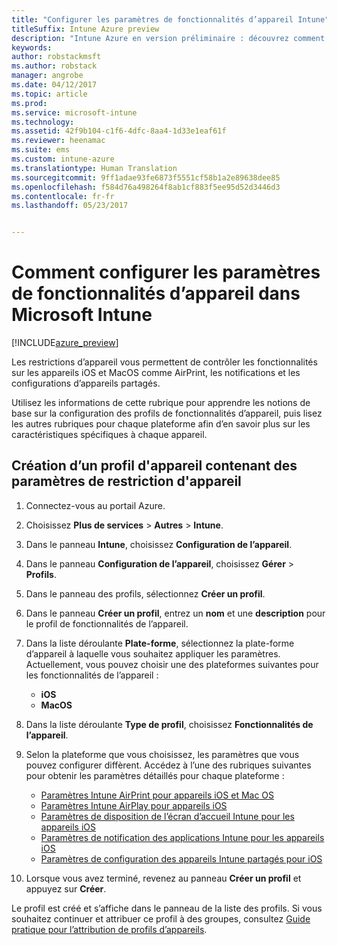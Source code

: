 ```yaml
---
title: "Configurer les paramètres de fonctionnalités d’appareil Intune"
titleSuffix: Intune Azure preview
description: "Intune Azure en version préliminaire : découvrez comment utiliser Intune pour configurer les fonctionnalités sur les appareils que vous gérez."
keywords: 
author: robstackmsft
ms.author: robstack
manager: angrobe
ms.date: 04/12/2017
ms.topic: article
ms.prod: 
ms.service: microsoft-intune
ms.technology: 
ms.assetid: 42f9b104-c1f6-4dfc-8aa4-1d33e1eaf61f
ms.reviewer: heenamac
ms.suite: ems
ms.custom: intune-azure
ms.translationtype: Human Translation
ms.sourcegitcommit: 9ff1adae93fe6873f5551cf58b1a2e89638dee85
ms.openlocfilehash: f584d76a498264f8ab1cf883f5ee95d52d3446d3
ms.contentlocale: fr-fr
ms.lasthandoff: 05/23/2017


---
```


# <a name="how-to-configure-device-feature-settings-in-microsoft-intune"></a>Comment configurer les paramètres de fonctionnalités d’appareil dans Microsoft Intune

[!INCLUDE[azure_preview](./includes/azure_preview.md)]

Les restrictions d’appareil vous permettent de contrôler les fonctionnalités sur les appareils iOS et MacOS comme AirPrint, les notifications et les configurations d’appareils partagés.

Utilisez les informations de cette rubrique pour apprendre les notions de base sur la configuration des profils de fonctionnalités d’appareil, puis lisez les autres rubriques pour chaque plateforme afin d’en savoir plus sur les caractéristiques spécifiques à chaque appareil.

## <a name="create-a-device-profile-containing-device-restriction-settings"></a>Création d’un profil d'appareil contenant des paramètres de restriction d'appareil

1. Connectez-vous au portail Azure.
2. Choisissez **Plus de services** > **Autres** > **Intune**.
3. Dans le panneau **Intune**, choisissez **Configuration de l’appareil**.
2. Dans le panneau **Configuration de l’appareil**, choisissez **Gérer** > **Profils**.
3. Dans le panneau des profils, sélectionnez **Créer un profil**.
4. Dans le panneau **Créer un profil**, entrez un **nom** et une **description** pour le profil de fonctionnalités de l’appareil.
5. Dans la liste déroulante **Plate-forme**, sélectionnez la plate-forme d’appareil à laquelle vous souhaitez appliquer les paramètres. Actuellement, vous pouvez choisir une des plateformes suivantes pour les fonctionnalités de l’appareil :
    - **iOS**
    - **MacOS**
6. Dans la liste déroulante **Type de profil**, choisissez **Fonctionnalités de l’appareil**. 
7. Selon la plateforme que vous choisissez, les paramètres que vous pouvez configurer diffèrent. Accédez à l’une des rubriques suivantes pour obtenir les paramètres détaillés pour chaque plateforme :
    - [Paramètres Intune AirPrint pour appareils iOS et Mac OS](air-print-settings-ios-macos.md)
     - [Paramètres Intune AirPlay pour appareils iOS](airplay-settings-ios.md)
    - [Paramètres de disposition de l’écran d’accueil Intune pour les appareils iOS](home-screen-settings-ios.md)
    - [Paramètres de notification des applications Intune pour les appareils iOS](app-notification-settings-ios.md)
    - [Paramètres de configuration des appareils Intune partagés pour iOS](shared-device-settings-ios.md)

8. Lorsque vous avez terminé, revenez au panneau **Créer un profil** et appuyez sur **Créer**.

Le profil est créé et s’affiche dans le panneau de la liste des profils.
Si vous souhaitez continuer et attribuer ce profil à des groupes, consultez [Guide pratique pour l’attribution de profils d’appareils](device-profile-assign.md).




